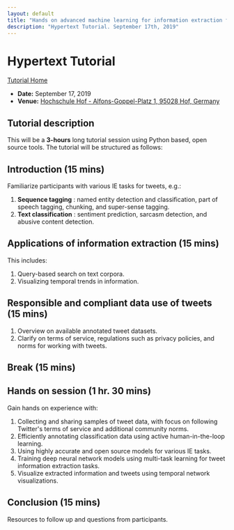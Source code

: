 ```yaml
---
layout: default
title: "Hands on advanced machine learning for information extraction from tweets --- tasks, data, and open source tools"
description: "Hypertext Tutorial. September 17th, 2019"
---
```


# Hypertext Tutorial

[Tutorial Home](./)

* **Date:** September 17, 2019
* **Venue:** [Hochschule Hof - Alfons-Goppel-Platz 1, 95028 Hof, Germany](https://human.iisys.de/ht2019/)


## Tutorial description

This will be a **3-hours**  long tutorial session using Python based, open source tools. The tutorial will be structured as follows:

## Introduction (15 mins)

Familiarize participants with various IE tasks for tweets, e.g.:

1. **Sequence tagging** : named entity detection and classification, part of speech tagging, chunking, and super-sense tagging.
2. **Text classification** : sentiment prediction, sarcasm detection, and abusive content detection.

## Applications of information extraction (15 mins)

This includes:

1. Query-based search on text corpora.
2. Visualizing temporal trends in information.

## Responsible and compliant data use of tweets (15 mins)

1. Overview on available annotated tweet datasets.
2. Clarify on terms of service, regulations such as privacy policies, and norms for working with tweets.

## Break (15 mins)

## Hands on session (1 hr. 30 mins)

Gain hands on experience with:

1. Collecting and sharing samples of tweet data, with focus on following Twitter&#39;s terms of service and additional community norms.
2. Efficiently annotating classification data using active human-in-the-loop learning.
3. Using highly accurate and open source models for various IE tasks.
4. Training deep neural network models using multi-task learning for tweet information extraction tasks.
5. Visualize extracted information and tweets using temporal network visualizations.

## Conclusion (15 mins)

Resources to follow up and questions from participants.
